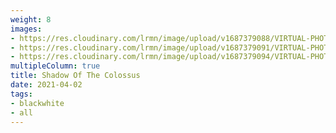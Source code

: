 ```yaml
---
weight: 8
images:
- https://res.cloudinary.com/lrmn/image/upload/v1687379088/VIRTUAL-PHOTOGRAPHY/thelastofuspart1/lrmn-black3_vwctui.png
- https://res.cloudinary.com/lrmn/image/upload/v1687379091/VIRTUAL-PHOTOGRAPHY/thelastofuspart1/lrmn-black2_ie3xw3.png
- https://res.cloudinary.com/lrmn/image/upload/v1687379094/VIRTUAL-PHOTOGRAPHY/thelastofuspart1/lrmn-black1_ungxno.png
multipleColumn: true
title: Shadow Of The Colossus
date: 2021-04-02
tags:
- blackwhite
- all
---
```

